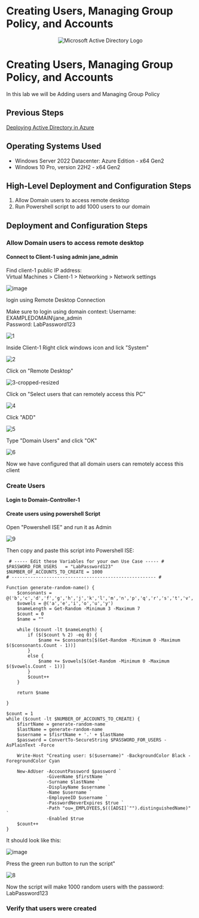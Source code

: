 # Creating Users, Managing Group Policy, and Accounts

<p align="center">
<img src="https://github.com/user-attachments/assets/0bb09e28-c161-451f-a72d-9e0315fc433d" alt="Microsoft Active Directory Logo"/>
</p>


<h1>Creating Users, Managing Group Policy, and Accounts</h1>
In this lab we will be Adding users and Managing Group Policy 

## Previous Steps

[Deploying Active Directory in Azure](https://github.com/RobGaughan/Deploying-Active-Directory-in-Azure/)

<h2>Operating Systems Used </h2>

- Windows Server 2022 Datacenter: Azure Edition - x64 Gen2  
- Windows 10 Pro, version 22H2 - x64 Gen2  

<h2>High-Level Deployment and Configuration Steps</h2>

1. Allow Domain users to access remote desktop
2. Run Powershell script to add 1000 users to our domain

<h2>Deployment and Configuration Steps</h2>

### Allow Domain users to access remote desktop
#### Connect to Client-1 using admin jane_admin

Find client-1 public IP address:  
Virtual Machines > Client-1 > Networking > Network settings 

![image](https://github.com/user-attachments/assets/35965722-d05f-4c90-be6c-a737d71cd161)


login using Remote Desktop Connection 

Make sure to login using domain context:
Username: EXAMPLEDOMAIN\jane_admin  
Password: LabPassword123

![1](https://github.com/user-attachments/assets/9c63688e-c4d1-4e88-8a89-51f1cc083a79)


Inside Client-1 Right click windows icon and lick "System"

![2](https://github.com/user-attachments/assets/aefe1fff-8043-477f-b5aa-df8eb360dd01)

Click on "Remote Desktop" 

![3-cropped-resized](https://github.com/user-attachments/assets/656515c0-3079-4c75-a0b0-037804794971)

Click on "Select users that can remotely access this PC"  

![4](https://github.com/user-attachments/assets/87fad318-4313-442d-9686-98934a81d4dd)

Click "ADD"

![5](https://github.com/user-attachments/assets/9c895dfc-6a48-4628-86ad-3d2fda6f8783)

Type "Domain Users" and click "OK"  

![6](https://github.com/user-attachments/assets/4f7b37f6-dfce-4563-ad13-3f0514b45bdd)

Now we have configured that all domain users can remotely access this client

### Create Users

#### Login to Domain-Controller-1

#### Create users using powershell Script

Open "Powershell ISE" and run it as Admin

![9](https://github.com/user-attachments/assets/0a24286e-2123-44f1-96b5-e22cd18f66ae)


Then copy and paste this script into Powershell ISE:

```
 # ----- Edit these Variables for your own Use Case ----- #
$PASSWORD_FOR_USERS   = "LabPassword123"
$NUMBER_OF_ACCOUNTS_TO_CREATE = 1000
# ------------------------------------------------------ #

Function generate-random-name() {
    $consonants = @('b','c','d','f','g','h','j','k','l','m','n','p','q','r','s','t','v','w','x','z')
    $vowels = @('a','e','i','o','u','y')
    $nameLength = Get-Random -Minimum 3 -Maximum 7
    $count = 0
    $name = ""

    while ($count -lt $nameLength) {
        if ($($count % 2) -eq 0) {
            $name += $consonants[$(Get-Random -Minimum 0 -Maximum $($consonants.Count - 1))]
        }
        else {
            $name += $vowels[$(Get-Random -Minimum 0 -Maximum $($vowels.Count - 1))]
        }
        $count++
    }

    return $name

}

$count = 1
while ($count -lt $NUMBER_OF_ACCOUNTS_TO_CREATE) {
    $fisrtName = generate-random-name
    $lastName = generate-random-name
    $username = $fisrtName + '.' + $lastName
    $password = ConvertTo-SecureString $PASSWORD_FOR_USERS -AsPlainText -Force

    Write-Host "Creating user: $($username)" -BackgroundColor Black -ForegroundColor Cyan
    
    New-AdUser -AccountPassword $password `
               -GivenName $firstName `
               -Surname $lastName `
               -DisplayName $username `
               -Name $username `
               -EmployeeID $username `
               -PasswordNeverExpires $true `
               -Path "ou=_EMPLOYEES,$(([ADSI]`"").distinguishedName)" `
               -Enabled $true
    $count++
}

```

It should look like this: 

![image](https://github.com/user-attachments/assets/9440e721-ea7f-49e7-8450-a8875f8e856b)

Press the green run button to run the script"

![8](https://github.com/user-attachments/assets/c42cf480-6785-4db6-b10d-782f3aea9de3)

Now the script will make 1000 random users with the password: LabPassword123

### Verify that users were created



